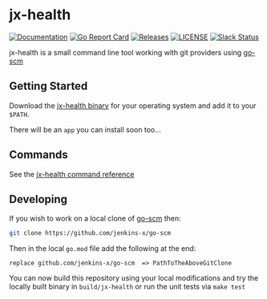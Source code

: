 # jx-health

[![Documentation](https://godoc.org/github.com/jenkins-x-plugins/jx-health?status.svg)](https://pkg.go.dev/mod/github.com/jenkins-x-plugins/jx-health)
[![Go Report Card](https://goreportcard.com/badge/github.com/jenkins-x-plugins/jx-health)](https://goreportcard.com/report/github.com/jenkins-x-plugins/jx-health)
[![Releases](https://img.shields.io/github/release-pre/jenkins-x/jx-health.svg)](https://github.com/jenkins-x-plugins/jx-health/releases)
[![LICENSE](https://img.shields.io/github/license/jenkins-x/jx-health.svg)](https://github.com/jenkins-x-plugins/jx-health/blob/master/LICENSE)
[![Slack Status](https://img.shields.io/badge/slack-join_chat-white.svg?logo=slack&style=social)](https://slack.k8s.io/)

jx-health is a small command line tool working with git providers using [go-scm](https://github.com/jenkins-x/go-scm)

## Getting Started

Download the [jx-health binary](https://github.com/jenkins-x-plugins/jx-health/releases) for your operating system and add it to your `$PATH`.

There will be an `app` you can install soon too...

## Commands

See the [jx-health command reference](docs/cmd/jx-health.md#see-also)


## Developing

If you wish to work on a local clone of [go-scm](https://github.com/jenkins-x/go-scm) then:

```bash                  
git clone https://github.com/jenkins-x/go-scm
```                                          

Then in the local `go.mod` file add the following at the end:


``` 
replace github.com/jenkins-x/go-scm  => PathToTheAboveGitClone
```                                                           

You can now build this repository using your local modifications and try the locally built binary in `build/jx-health` or run the unit tests via `make test`